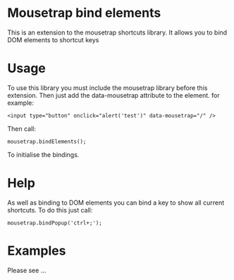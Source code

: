 Mousetrap bind elements
=======================
This is an extension to the mousetrap shortcuts library. It allows you to bind DOM elements to shortcut keys

Usage
=====
To use this library you must include the mousetrap library before this extension. Then just add the data-mousetrap attribute to the element. for example: 

    <input type="button" onclick="alert('test')" data-mousetrap="/" />

Then call:

    mousetrap.bindElements();

To initialise the bindings.

Help
====

As well as binding to DOM elements you can bind a key to show all current shortcuts. To do this just call:

    mousetrap.bindPopup('ctrl+;');

Examples
========

Please see ...
